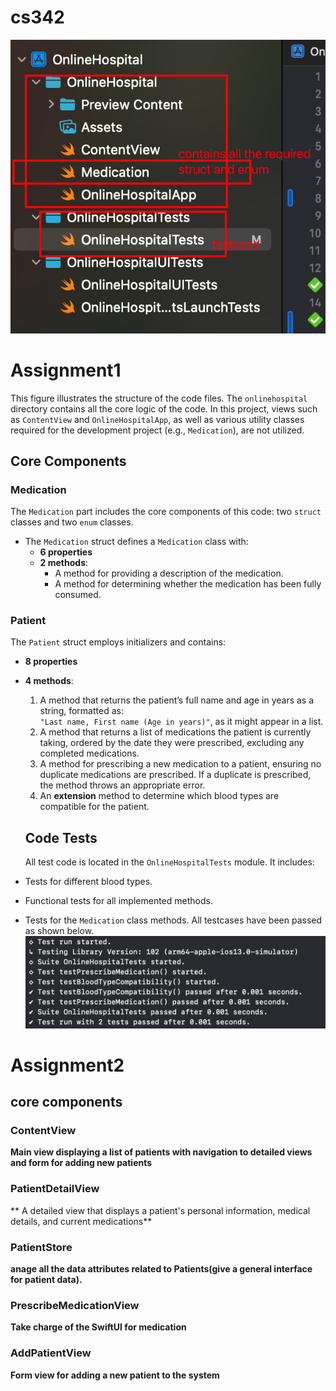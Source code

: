 # cs342
![image](img.jpg)
# Assignment1
This figure illustrates the structure of the code files. The `onlinehospital` directory contains all the core logic of the code. In this project, views such as `ContentView` and `OnlineHospitalApp`, as well as various utility classes required for the development project (e.g., `Medication`), are not utilized.

## Core Components

### Medication
The `Medication` part includes the core components of this code: two `struct` classes and two `enum` classes.

- The `Medication` struct defines a `Medication` class with:
  - **6 properties**
  - **2 methods**:
    - A method for providing a description of the medication.
    - A method for determining whether the medication has been fully consumed.

### Patient
The `Patient` struct employs initializers and contains:

- **8 properties**
- **4 methods**:
  1. A method that returns the patient’s full name and age in years as a string, formatted as:  
     `"Last name, First name (Age in years)"`, as it might appear in a list.
  2. A method that returns a list of medications the patient is currently taking, ordered by the date they were prescribed, excluding any completed medications.
  3. A method for prescribing a new medication to a patient, ensuring no duplicate medications are prescribed. If a duplicate is prescribed, the method throws an appropriate error.
  4. An **extension** method to determine which blood types are compatible for the patient.

  ## Code Tests
  All test code is located in the `OnlineHospitalTests` module. It includes:

- Tests for different blood types.
- Functional tests for all implemented methods.
- Tests for the `Medication` class methods.
  All testcases have been passed as shown below.
  ![image](test.jpg)


# Assignment2

## core components
### ContentView
**Main view displaying a list of patients with navigation to detailed views and form for adding new patients**
### PatientDetailView
** A detailed view that displays a patient's personal information, medical details, and current medications**
### PatientStore
**anage all the data attributes related to Patients(give a general interface for patient data).**
### PrescribeMedicationView
**Take charge of the SwiftUI for medication**
### AddPatientView
**Form view for adding a new patient to the system**



